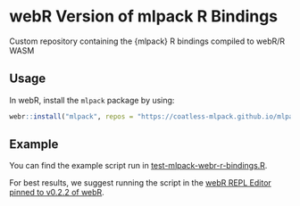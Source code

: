 # webR Version of mlpack R Bindings

Custom repository containing the {mlpack} R bindings compiled to webR/R WASM

## Usage

In webR, install the `mlpack` package by using:

```r
webr::install("mlpack", repos = "https://coatless-mlpack.github.io/mlpack-webr-repo/")
```

## Example

You can find the example script run in [test-mlpack-webr-r-bindings.R](test-mlpack-webr-r-bindings.R).

For best results, we suggest running the script in the [webR REPL Editor pinned to v0.2.2 of webR](https://webr.r-wasm.org/v0.2.2/).